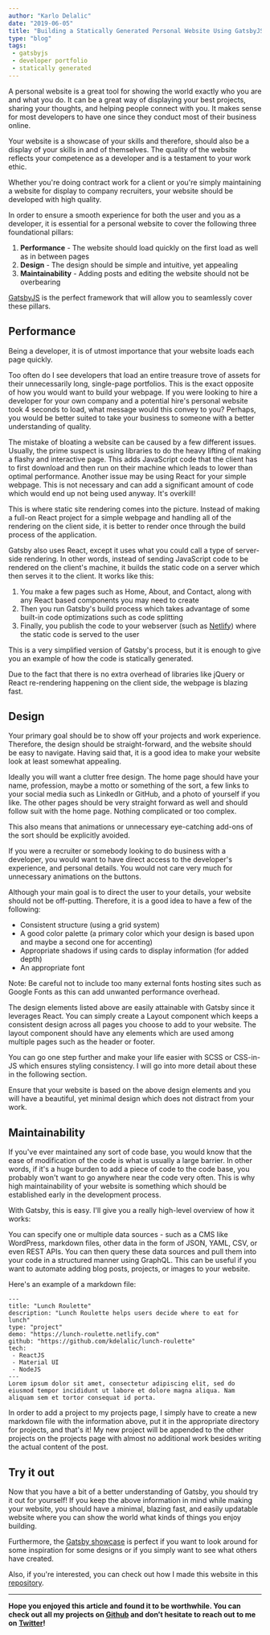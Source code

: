 ```yaml
---
author: "Karlo Delalic"
date: "2019-06-05"
title: "Building a Statically Generated Personal Website Using GatsbyJS"
type: "blog"
tags:
 - gatsbyjs
 - developer portfolio
 - statically generated
---
```

A personal website is a great tool for showing the world exactly who you are and what you do. It can be a great way of displaying your best projects, sharing your thoughts, and helping people connect with you. It makes sense for most developers to have one since they conduct most of their business online.
<!-- end -->
Your website is a showcase of your skills and therefore, should also be a display of your skills in and of themselves. The quality of the website reflects your competence as a developer and is a testament to your work ethic.

Whether you're doing contract work for a client or you're simply maintaining a website for display to company recruiters, your website should be developed with high quality.

In order to ensure a smooth experience for both the user and you as a developer, it is essential for a personal website to cover the following three foundational pillars:

 1. __Performance__ - The website should load quickly on the first load as well as in between pages
 2. __Design__ -  The design should be simple and intuitive, yet appealing
 3. __Maintainability__ - Adding posts and editing the website should not be overbearing

[GatsbyJS](https://www.gatsbyjs.org/) is the perfect framework that will allow you to seamlessly cover these pillars.

## Performance

Being a developer, it is of utmost importance that your website loads each page quickly.

Too often do I see developers that load an entire treasure trove of assets for their unnecessarily long, single-page portfolios. This is the exact opposite of how you would want to build your webpage. If you were looking to hire a developer for your own company and a potential hire's personal website took 4 seconds to load, what message would this convey to you? Perhaps, you would be better suited to take your business to someone with a better understanding of quality.

The mistake of bloating a website can be caused by a few different issues. Usually, the prime suspect is using libraries to do the heavy lifting of making a flashy and interactive page. This adds JavaScript code that the client has to first download and then run on their machine which leads to lower than optimal performance. Another issue may be using React for your simple webpage. This is not necessary and can add a significant amount of code which would end up not being used anyway. It's overkill!

This is where static site rendering comes into the picture. Instead of making a full-on React project for a simple webpage and handling all of the rendering on the client side, it is better to render once through the build process of the application.

Gatsby also uses React, except it uses what you could call a type of server-side rendering. In other words, instead of sending JavaScript code to be rendered on the client's machine, it builds the static code on a server which then serves it to the client. It works like this:

 1. You make a few pages such as Home, About, and Contact, along with any React based components you may need to create
 2. Then you run Gatsby's build process which takes advantage of some built-in code optimizations such as code splitting
 3. Finally, you publish the code to your webserver (such as [Netlify](https://netlify.com)) where the static code is served to the user

This is a very simplified version of Gatsby's process, but it is enough to give you an example of how the code is statically generated.

Due to the fact that there is no extra overhead of libraries like jQuery or React re-rendering happening on the client side, the webpage is blazing fast.

## Design

Your primary goal should be to show off your projects and work experience. Therefore, the design should be straight-forward, and the website should be easy to navigate. Having said that, it is a good idea to make your website look at least somewhat appealing.

Ideally you will want a clutter free design. The home page should have your name, profession, maybe a motto or something of the sort, a few links to your social media such as LinkedIn or GitHub, and a photo of yourself if you like. The other pages should be very straight forward as well and should follow suit with the home page. Nothing complicated or too complex.

This also means that animations or unnecessary eye-catching add-ons of the sort should be explicitly avoided.

If you were a recruiter or somebody looking to do business with a developer, you would want to have direct access to the developer's experience, and personal details. You would not care very much for unnecessary animations on the buttons.

Although your main goal is to direct the user to your details, your website should not be off-putting. Therefore, it is a good idea to have a few of the following:

- Consistent structure (using a grid system)
- A good color palette (a primary color which your design is based upon and maybe a second one for accenting)
- Appropriate shadows if using cards to display information (for added depth)
- An appropriate font

Note: Be careful not to include too many external fonts hosting sites such as Google Fonts as this can add unwanted performance overhead.

The design elements listed above are easily attainable with Gatsby since it leverages React. You can simply create a Layout component which keeps a consistent design across all pages you choose to add to your website. The layout component should have any elements which are used among multiple pages such as the header or footer.

You can go one step further and make your life easier with SCSS or CSS-in-JS which ensures styling consistency. I will go into more detail about these in the following section.

Ensure that your website is based on the above design elements and you will have a beautiful, yet minimal design which does not distract from your work.

## Maintainability

If you've ever maintained any sort of code base, you would know that the ease of modification of the code is what is usually a large barrier. In other words, if it's a huge burden to add a piece of code to the code base, you probably won't want to go anywhere near the code very often. This is why high maintainability of your website is something which should be established early in the development process.

With Gatsby, this is easy. I'll give you a really high-level overview of how it works:

You can specify one or multiple data sources - such as a CMS like WordPress, markdown files, other data in the form of JSON, YAML, CSV, or even REST APIs. You can then query these data sources and pull them into your code in a structured manner using GraphQL. This can be useful if you want to automate adding blog posts, projects, or images to your website.

Here's an example of a markdown file:

```
---
title: "Lunch Roulette"
description: "Lunch Roulette helps users decide where to eat for lunch"
type: "project"
demo: "https://lunch-roulette.netlify.com"
github: "https://github.com/kdelalic/lunch-roulette"
tech:
 - ReactJS
 - Material UI
 - NodeJS
---
Lorem ipsum dolor sit amet, consectetur adipiscing elit, sed do eiusmod tempor incididunt ut labore et dolore magna aliqua. Nam aliquam sem et tortor consequat id porta.
```

In order to add a project to my projects page, I simply have to create a new markdown file with the information above, put it in the appropriate directory for projects, and that's it! My new project will be appended to the other projects on the projects page with almost no additional work besides writing the actual content of the post.

## Try it out

Now that you have a bit of a better understanding of Gatsby, you should try it out for yourself! If you keep the above information in mind while making your website, you should have a minimal, blazing fast, and easily updatable website where you can show the world what kinds of things you enjoy building.

Furthermore, the [Gatsby showcase](https://www.gatsbyjs.org/showcase/) is perfect if you want to look around for some inspiration for some designs or if you simply want to see what others have created.

Also, if you're interested, you can check out how I made this website in this [repository](https://github.com/kdelalic/karlodelalic-gatsby).

---
__Hope you enjoyed this article and found it to be worthwhile. You can check out all my projects on [Github](https://github.com/kdelalic) and don’t hesitate to reach out to me on [Twitter](https://twitter.com/karlodelalic)!__
